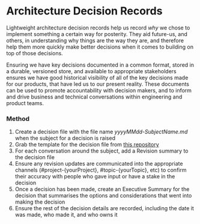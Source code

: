 # Architecture Decision Records

Lightweight architecture decision records help us record _why_ we chose to implement something a certain way for posterity. They aid future-us, and others, in understanding why things are the way they are, and therefore help them more quickly make better decisions when it comes to building on top of those decisions.

Ensuring we have key decisions documented in a common format, stored in a durable, versioned store, and available to appropriate stakeholders ensures we have good historical visibility of all of the key decisions made for our products, that have led us to our present reality. These documents can be used to promote accountability with decision makers, and to inform and drive business and technical conversations within engineering and product teams.


### Method

1. Create a decision file with the file name *yyyyMMdd-SubjectName.md* when the subject for a decision is raised
2. Grab the template for the decision file from [this repository](template.md)
3. For each conversation around the subject, add a Revision summary to the decision file
4. Ensure any revision updates are communicated into the appropriate channels (#project-{yourProject}, #topic-{yourTopic}, etc) to confirm their accuracy with people who gave input or have a stake in the decision
5. Once a decision has been made, create an Executive Summary for the decision that summarises the options and considerations that went into making the decision
6. Ensure the rest of the decision details are recorded, including the date it was made, who made it, and who owns it